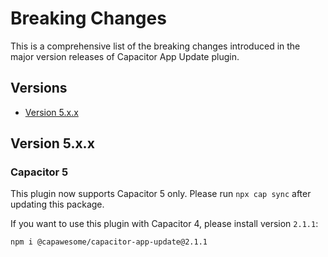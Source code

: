 # Breaking Changes

This is a comprehensive list of the breaking changes introduced in the major version releases of Capacitor App Update plugin.

## Versions

- [Version 5.x.x](#version-5xx)

## Version 5.x.x

### Capacitor 5

This plugin now supports Capacitor 5 only. Please run `npx cap sync` after updating this package.

If you want to use this plugin with Capacitor 4, please install version `2.1.1`:

```
npm i @capawesome/capacitor-app-update@2.1.1
```
